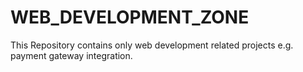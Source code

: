 # WEB_DEVELOPMENT_ZONE
This Repository contains only web development related projects e.g. payment gateway integration.
